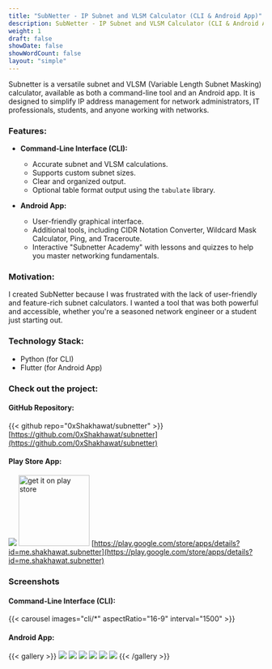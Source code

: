 ```yaml
---
title: "SubNetter - IP Subnet and VLSM Calculator (CLI & Android App)"
description: SubNetter - IP Subnet and VLSM Calculator (CLI & Android App).
weight: 1
draft: false
showDate: false
showWordCount: false
layout: "simple"
---
```

Subnetter is a versatile subnet and VLSM (Variable Length Subnet Masking) calculator, available as both a command-line tool and an Android app. It is designed to simplify IP address management for network administrators, IT professionals, students, and anyone working with networks.
### Features:

* **Command-Line Interface (CLI):**
    - Accurate subnet and VLSM calculations.
    - Supports custom subnet sizes.
    - Clear and organized output.
    - Optional table format output using the `tabulate` library.

* **Android App:**
    - User-friendly graphical interface.
    - Additional tools, including CIDR Notation Converter, Wildcard Mask Calculator, Ping, and Traceroute. 
    - Interactive "Subnetter Academy" with lessons and quizzes to help you master networking fundamentals.

### Motivation:

I created SubNetter because I was frustrated with the lack of user-friendly and feature-rich subnet calculators. I wanted a tool that was both powerful and accessible, whether you're a seasoned network engineer or a student just starting out.

### Technology Stack:

- Python (for CLI)
- Flutter (for Android App)

### Check out the project:

#### GitHub Repository:  

  {{< github repo="0xShakhawat/subnetter" >}}
  [https://github.com/0xShakhawat/subnetter](https://github.com/0xShakhawat/subnetter)

#### Play Store App:   
![](https://img.shields.io/endpoint?color=green&logo=google-play&logoColor=green&url=https%3A%2F%2Fplay.cuzi.workers.dev%2Fplay%3Fi%3Dme.shakhawat.subnetter%26gl%3DUS%26hl%3Den%26l%3DAndroid%26m%3D%24version)
[<img src="https://raw.githubusercontent.com/0xShakhawat/0xShakhawat/main/img/play-store.png" alt="get it on play store" width="140"/>](https://play.google.com/store/apps/details?id=me.shakhawat.subnetter)
[https://play.google.com/store/apps/details?id=me.shakhawat.subnetter](https://play.google.com/store/apps/details?id=me.shakhawat.subnetter)  

### Screenshots
#### Command-Line Interface (CLI):  
{{< carousel images="cli/*" aspectRatio="16-9" interval="1500" >}}



#### Android App:  
{{< gallery >}}
  <img src="img/1_subnet.png" class="grid-w50 md:grid-w33 xl:grid-w25" />
  <img src="img/2_vlsm.png" class="grid-w50 md:grid-w33 xl:grid-w25" />
  <img src="img/3_tools.png" class="grid-w50 md:grid-w33 xl:grid-w25" />
  <img src="img/4_pingandtraceroute.png" class="grid-w50 md:grid-w33 xl:grid-w25" />
  <img src="img/5_academy.png" class="grid-w50 md:grid-w33 xl:grid-w25" />
  <img src="img/6_academy_content.png" class="grid-w50 md:grid-w33 xl:grid-w25" />
{{< /gallery >}}
